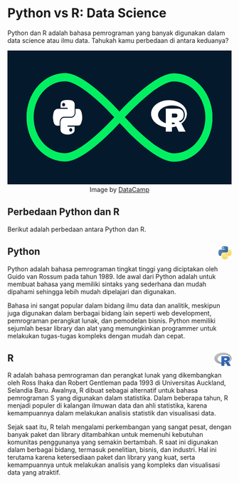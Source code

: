 # Python vs R: Data Science
Python dan R adalah bahasa pemrograman yang banyak digunakan dalam data science atau ilmu data. Tahukah kamu perbedaan di antara keduanya?

<p align="center">
  <a href="https://www.datacamp.com/">
    <img src="README/Python-vs-R.png" width="auto" height="300">
  </a>
  <br>
  Image by <a href="https://www.datacamp.com/">DataCamp</a>
</p>

<p align="justify">

## Perbedaan Python dan R
Berikut adalah perbedaan antara Python dan R.

<!-- ![Python](README/Python.png) -->
## Python <a href='README/Python.png'><img src='README/Python.png' align="right" height="30" /></a>
Python adalah bahasa pemrograman tingkat tinggi yang diciptakan oleh Guido van Rossum pada tahun 1989. Ide awal dari Python adalah untuk membuat bahasa yang memiliki sintaks yang sederhana dan mudah dipahami sehingga lebih mudah dipelajari dan digunakan.

Bahasa ini sangat popular dalam bidang ilmu data dan analitik, meskipun juga digunakan dalam berbagai bidang lain seperti web development, pemrograman perangkat lunak, dan pemodelan bisnis. Python memiliki sejumlah besar library dan alat yang memungkinkan programmer untuk melakukan tugas-tugas kompleks dengan mudah dan cepat.

<!-- ![R](README/R.png) -->
## R <a href='README/R.png'><img src='README/R.png' align="right" height="30" /></a>
R adalah bahasa pemrograman dan perangkat lunak yang dikembangkan oleh Ross Ihaka dan Robert Gentleman pada 1993 di Universitas Auckland, Selandia Baru. Awalnya, R dibuat sebagai alternatif untuk bahasa pemrograman S yang digunakan dalam statistika. Dalam beberapa tahun, R menjadi populer di kalangan ilmuwan data dan ahli statistika, karena kemampuannya dalam melakukan analisis statistik dan visualisasi data.

Sejak saat itu, R telah mengalami perkembangan yang sangat pesat, dengan banyak paket dan library ditambahkan untuk memenuhi kebutuhan komunitas penggunanya yang semakin bertambah. R saat ini digunakan dalam berbagai bidang, termasuk penelitian, bisnis, dan industri. Hal ini terutama karena ketersediaan paket dan library yang kuat, serta kemampuannya untuk melakukan analisis yang kompleks dan visualisasi data yang atraktif.
</p>

